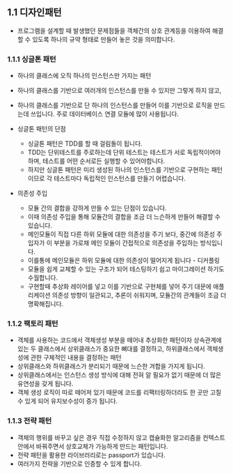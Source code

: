 ## 1.1 디자인패턴
- 프로그램을 설계할 때 발생했던 문제점들을 객체간의 상호 관계등을 이용하여 해결 할 수 있도록 하나의 규약 형태로 만들어 놓은 것을 의미합니다.

### 1.1.1 싱글톤 패턴
- 하나의 클래스에 오직 하나의 인스턴스만 가지는 패턴
- 하나의 클래스를 기반으로 여러개의 인스턴스를 만들 수 있지만 그렇게 하지 않고,
- 하나의 클래스를 기반으로 단 하나의 인스턴스를 만들어 이를 기반으로 로직을 만드는데 쓰입니다. 주로 데이터베이스 연결 모듈에 많이 사용됩니다.

- 싱글톤 패턴의 단점
    - 싱글톤 패턴은 TDD를 할 때 걸림돌이 됩니다. 
    - TDD는 단위테스트를 주로하는데 단위 테스트는 테스트가 서로 독립적이어야 하며, 테스트를 어떤 순서로든 실행할 수 있어야합니다.
    - 하지만 싱글톤 패턴은 미리 생성된 하나의 인스턴스를 기반으로 구현하는 패턴이므로 각 테스트마다 독립적인 인스턴스를 만들기 어렵습니다.

- 의존성 주입
    - 모듈 간의 결합을 강하게 만들 수 있는 단점이 있습니다.
    - 이때 의존성 주입을 통해 모듈간의 결합을 조금 더 느슨하게 만들어 해결할 수 있습니다.
    - 메인모듈이 직접 다른 하위 모듈에 대한 의존성을 주기 보다, 중간에 의존성 주입자가 이 부분을 가로채 메인 모듈이 간접적으로 의존성을 주입하는 방식입니다.
    - 이를통에 메인모듈은 하위 모듈에 대한 의존성이 떨어지게 됩니다 - 디커플링
    - 모듈을 쉽게 교체할 수 있는 구조가 되어 테스팅하기 쉽고 마이그레이션 하기도 수월합니다.
    - 구현할때 추상화 레이어를 넣고 이를 기반으로 구현체를 넣어 주기 대문에 애플리케이션 의존성 방향이 일관되고, 추론이 쉬워지며, 모듈간의 관계들이 조금 더 명확해집니다.

### 1.1.2 팩토리 패턴
- 객체를 사용하는 코드에서 객체생성 부분을 떼어내 추상화한 패턴이자 상속관계에 있는 두 클래스에서 상위클래스가 중요한 뼈대를 결정하고, 하위클래스에서 객체생성에 관한 구체적인 내용을 결정하는 패턴
- 상위클래스와 하위클래스가 분리되기 때문에 느슨한 겨합을 가지게 됩니다.
- 상위클래스에서는 인스턴스 생성 방식에 대해 전혀 알 필요가 없기 때문에 더 많은 유연성을 갖게 됩니다.
- 객체 생성 로직이 따로 떼어져 있기 때문에 코드를 리팩터링하더라도 한 곳만 고칠 수 있게 되어 유지보수성이 증가 됩니다.

### 1.1.3 전략 패턴
- 객체의 행위를 바꾸고 싶은 경우 직접 수정하지 않고 캡슐화한 알고리즘을 컨텍스트 안에서 바꿔주면서 상호교체가 가능하게 만드는 패턴입니다.
- 전략 패턴을 활용한 라이브러리로는 passport가 있습니다.
- 여러가지 전략을 기반으로 인증할 수 있게 합니다.